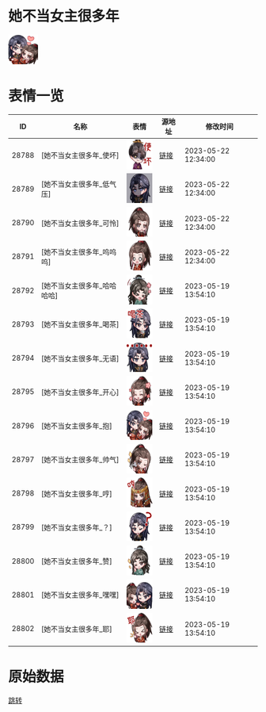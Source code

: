 # 她不当女主很多年

<img src="./cover.png" height="60" alt="cover" />

# 表情一览

|ID|名称|表情|源地址|修改时间|
|----|----|----|----|----|
|28788|[她不当女主很多年_使坏]|<img src="./pic/028788_%5B她不当女主很多年_使坏%5D.png" height="60" alt="使坏"/>|[链接](https://i0.hdslb.com/bfs/garb/08f489b2370dc57f1c9d8a7d1458b1b703a5cee3.png)|2023-05-22 12:34:00|
|28789|[她不当女主很多年_低气压]|<img src="./pic/028789_%5B她不当女主很多年_低气压%5D.png" height="60" alt="低气压"/>|[链接](https://i0.hdslb.com/bfs/garb/79f93c1cd78d28202c2514f03ccc8232954026da.png)|2023-05-22 12:34:00|
|28790|[她不当女主很多年_可怜]|<img src="./pic/028790_%5B她不当女主很多年_可怜%5D.png" height="60" alt="可怜"/>|[链接](https://i0.hdslb.com/bfs/garb/c0bbdbf5cb16fd52a4ad43323389080de53a334a.png)|2023-05-22 12:34:00|
|28791|[她不当女主很多年_呜呜呜]|<img src="./pic/028791_%5B她不当女主很多年_呜呜呜%5D.png" height="60" alt="呜呜呜"/>|[链接](https://i0.hdslb.com/bfs/garb/b7e0a22fd7224c6c0cd259f744f21e1f44f87723.png)|2023-05-22 12:34:00|
|28792|[她不当女主很多年_哈哈哈哈]|<img src="./pic/028792_%5B她不当女主很多年_哈哈哈哈%5D.png" height="60" alt="哈哈哈哈"/>|[链接](https://i0.hdslb.com/bfs/garb/2d53a121e5ce80201cc05aa6d5a951a4a7dec257.png)|2023-05-19 13:54:10|
|28793|[她不当女主很多年_喝茶]|<img src="./pic/028793_%5B她不当女主很多年_喝茶%5D.png" height="60" alt="喝茶"/>|[链接](https://i0.hdslb.com/bfs/garb/b968e063b8e5933326b1ea337263e6834f493e17.png)|2023-05-19 13:54:10|
|28794|[她不当女主很多年_无语]|<img src="./pic/028794_%5B她不当女主很多年_无语%5D.png" height="60" alt="无语"/>|[链接](https://i0.hdslb.com/bfs/garb/57db065da4cf2435bea5d78a0f1c4339af9807a6.png)|2023-05-19 13:54:10|
|28795|[她不当女主很多年_开心]|<img src="./pic/028795_%5B她不当女主很多年_开心%5D.png" height="60" alt="开心"/>|[链接](https://i0.hdslb.com/bfs/garb/0d9db4bc2a674e50a2509344c9fa420457d44fe2.png)|2023-05-19 13:54:10|
|28796|[她不当女主很多年_抱]|<img src="./pic/028796_%5B她不当女主很多年_抱%5D.png" height="60" alt="抱"/>|[链接](https://i0.hdslb.com/bfs/garb/9a515ccfa0eef2c179b4135aec2a40dd09940ac0.png)|2023-05-19 13:54:10|
|28797|[她不当女主很多年_帅气]|<img src="./pic/028797_%5B她不当女主很多年_帅气%5D.png" height="60" alt="帅气"/>|[链接](https://i0.hdslb.com/bfs/garb/ce491f1943b75d64fb6df1ec42704f1235a68c7b.png)|2023-05-19 13:54:10|
|28798|[她不当女主很多年_哼]|<img src="./pic/028798_%5B她不当女主很多年_哼%5D.png" height="60" alt="哼"/>|[链接](https://i0.hdslb.com/bfs/garb/5bafe18d89bad3a542d5fad1b41a1ae1e3b6efbc.png)|2023-05-19 13:54:10|
|28799|[她不当女主很多年_？]|<img src="./pic/028799_%5B她不当女主很多年_？%5D.png" height="60" alt="？"/>|[链接](https://i0.hdslb.com/bfs/garb/450121eddffd2cabc38fb179cfb5bbdd89bb8968.png)|2023-05-19 13:54:10|
|28800|[她不当女主很多年_赞]|<img src="./pic/028800_%5B她不当女主很多年_赞%5D.png" height="60" alt="赞"/>|[链接](https://i0.hdslb.com/bfs/garb/9ff48e17b5a06bbfef3fdda382f7a0466a3a31ac.png)|2023-05-19 13:54:10|
|28801|[她不当女主很多年_嘿嘿]|<img src="./pic/028801_%5B她不当女主很多年_嘿嘿%5D.png" height="60" alt="嘿嘿"/>|[链接](https://i0.hdslb.com/bfs/garb/4980740736aca0da785853ede7d2bc8b32f89534.png)|2023-05-19 13:54:10|
|28802|[她不当女主很多年_耶]|<img src="./pic/028802_%5B她不当女主很多年_耶%5D.png" height="60" alt="耶"/>|[链接](https://i0.hdslb.com/bfs/garb/43b0557f8b4585f9330ca00e50483c2c9862ceb0.png)|2023-05-19 13:54:10|

# 原始数据

[跳转](./raw.json)

